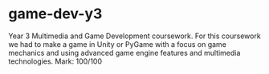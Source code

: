 # game-dev-y3
Year 3 Multimedia and Game Development coursework. For this coursework we had to make a game in Unity or PyGame with a focus on game mechanics and using advanced game engine features and multimedia technologies.
Mark: 100/100
